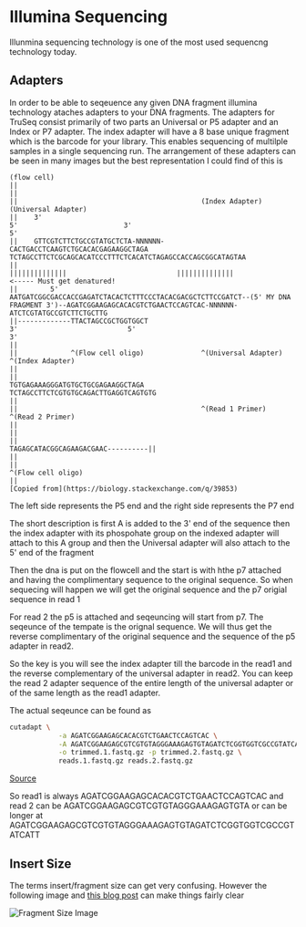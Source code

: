 # Illumina Sequencing

Illunmina sequencing technology is one of the most used sequencng technology today.


## Adapters
In order to be able to seqeuence any given DNA fragment illumina technology ataches adapters to your DNA fragments. The adapters for TruSeq consist primarily of two parts an Universal or P5 adapter and an Index or P7 adapter. The index adapter will have a 8 base unique fragment which is the barcode for your library. This enables sequencing of multilple samples in a single sequencing run.
The arrangement of these adapters can be seen in many images but the best representation I could find of this is
```
(flow cell)
||
||
||                                             (Index Adapter)                                               (Universal Adapter)
||    3'                                                                5'                          3'                                                        5'  
||    GTTCGTCTTCTGCCGTATGCTCTA-NNNNNN-CACTGACCTCAAGTCTGCACACGAGAAGGCTAGA                           TCTAGCCTTCTCGCAGCACATCCCTTTCTCACATCTAGAGCCACCAGCGGCATAGTAA
||                                                         ||||||||||||||                           ||||||||||||||                                                              <----- Must get denatured!
||        5'   AATGATCGGCGACCACCGAGATCTACACTCTTTCCCTACACGACGCTCTTCCGATCT--(5' MY DNA FRAGMENT 3')--AGATCGGAAGAGCACACGTCTGAACTCCAGTCAC‐NNNNNN‐ATCTCGTATGCCGTCTTCTGCTTG
||-------------TTACTAGCCGCTGGTGGCT                                     3'                           5'                                                                3'  
||    
||             ^(Flow cell oligo)              ^(Universal Adapter)                                            ^(Index Adapter)
||  
||                                     TGTGAGAAAGGGATGTGCTGCGAGAAGGCTAGA                           TCTAGCCTTCTCGTGTGCAGACTTGAGGTCAGTGTG
||    
||                                             ^(Read 1 Primer)                                                ^(Read 2 Primer)
||
||    
||                                                                                                                                           TAGAGCATACGGCAGAAGACGAAC----------||
||    
||                                                                                                                                               ^(Flow cell oligo)
||
[Copied from](https://biology.stackexchange.com/q/39853)
```
The left side represents the P5 end and the right side represents the P7 end

The short description is first A is added to the 3' end of the sequence then the index adapter with its phospohate group on the indexed adapter will attach to this A group and then the Universal adapter will also attach to the 5' end of the fragment

Then the dna is put on the flowcell and the start is with hthe p7 attached and having the complimentary sequence to the original sequence. So when sequecing will happen we will get the original sequence and the p7 origial sequence in read 1

For read 2 the p5 is attached and seqeuncing will start from p7. The seqeunce of the tempate is the orignal sequence. We will thus get the reverse complimentary of the original sequence and the sequence of the p5 adapter in read2.

So the key is you will see the index adapter till the barcode in the read1 and the reverse complementary of the universal adapter in read2. You can keep the read 2 adapter sequence of the entire length of the universal adapter or of the same length as the read1 adapter.

The actual seqeunce can be found as
```bash
cutadapt \
            -a AGATCGGAAGAGCACACGTCTGAACTCCAGTCAC \
            -A AGATCGGAAGAGCGTCGTGTAGGGAAAGAGTGTAGATCTCGGTGGTCGCCGTATCATT \
            -o trimmed.1.fastq.gz -p trimmed.2.fastq.gz \
            reads.1.fastq.gz reads.2.fastq.gz
```

[Source](http://cutadapt.readthedocs.io/en/stable/guide.html#illumina-truseq)

So read1 is always AGATCGGAAGAGCACACGTCTGAACTCCAGTCAC and read 2 can be AGATCGGAAGAGCGTCGTGTAGGGAAAGAGTGTA or can be longer at AGATCGGAAGAGCGTCGTGTAGGGAAAGAGTGTAGATCTCGGTGGTCGCCGTATCATT

## Insert Size

The terms insert/fragment size can get very confusing. However the following image and [this blog post](http://thegenomefactory.blogspot.com/2013/08/paired-end-read-confusion-library.html) can make things fairly clear

![Fragment Size Image](http://www.frontiersin.org/files/Articles/77572/fgene-05-00005-HTML/image_m/fgene-05-00005-g001.jpg)

